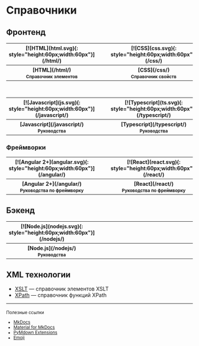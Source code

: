 # Справочники

## Фронтенд

<table class="layout" markdown="1" width="100%">
<tr>
<th width="30%">
[![HTML](html.svg){: style="height:60px;width:60px"}](/html/)
</th>
<th>&nbsp;&nbsp;&nbsp;&nbsp;</th>
<th width="30%">
[![CSS](css.svg){: style="height:60px;width:60px"}](/css/)
</th>
<th>&nbsp;&nbsp;&nbsp;&nbsp;</th>
<th width="30%">
[![LESS](less.svg){: style="height:30px;width:70px"}](/less/)
</th>
</tr>
<tr>
<th>
[HTML](/html/)<br />
<small>Справочник элементов</small>
</th>
<th></th>
<th>
[CSS](/css/)<br />
<small>Справочник свойств</small>
</th>
<th></th>
<th>
[LESS](/less/)<br />
<small>Руководства</small>
</th>
</tr>
</table>

<br />

<table class="layout" markdown="1" width="100%">
<tr>
<th width="30%">
[![Javascript](js.svg){: style="height:60px;width:60px"}](/javascript/)
</th>
<th>&nbsp;&nbsp;&nbsp;&nbsp;</th>
<th width="30%">
[![Typescript](ts.svg){: style="height:60px;width:60px"}](/typescript/)
</th>
<th>&nbsp;&nbsp;&nbsp;&nbsp;</th>
<th width="30%"></th>
</tr>
<tr>
<th>
[Javascript](/javascript/)<br />
<small>Руководства</small>
</th>
<th></th>
<th>
[Typescript](/typescript/)<br />
<small>Руководства</small>
</th>
<th></th>
<th></th>
</tr>
</table>

### Фреймворки

<table class="layout" markdown="1" width="100%">
<tr>
<th width="30%">
[![Angular 2+](angular.svg){: style="height:60px;width:60px"}](/angular/)
</th>
<th>&nbsp;&nbsp;&nbsp;&nbsp;</th>
<th width="30%">
[![React](react.svg){: style="height:60px;width:60px"}](/react/)
</th>
<th>&nbsp;&nbsp;&nbsp;&nbsp;</th>
<th width="30%"></th>
</tr>
<tr>
<th>
[Angular 2+](/angular/)<br />
<small>Руководства по фреймворку</small>
</th>
<th></th>
<th>
[React](/react/)<br />
<small>Руководства по фреймворку</small>
</th>
<th></th>
<th></th>
</tr>
</table>

## Бэкенд

<table class="layout" markdown="1" width="100%">
<tr>
<th width="30%">
[![Node.js](nodejs.svg){: style="height:60px;width:60px"}](/nodejs/)
</th>
<th>&nbsp;&nbsp;&nbsp;&nbsp;</th>
<th width="30%"></th>
<th>&nbsp;&nbsp;&nbsp;&nbsp;</th>
<th width="30%"></th>
</tr>
<tr>
<th>
[Node.js](/nodejs/)<br />
<small>Руководства</small>
</th>
<th></th>
<th></th>
<th></th>
<th></th>
</tr>
</table>

## XML технологии

- [XSLT](/xslt/) &mdash; справочник элементов XSLT
- [XPath](/xpath/) &mdash; справочник функций XPath

---

<small markdown="1">
Полезные ссылки

- [MkDocs](https://www.mkdocs.org)
- [Material for MkDocs](https://squidfunk.github.io/mkdocs-material/)
- [PyMdown Extensions](https://facelessuser.github.io/pymdown-extensions/)
- [Emoji](https://www.joypixels.com/emoji#all)

</small>

<!--
Планы

- CSS
- [Документация jQuery](https://jquery-docs.ru/)
- Книга [Изучаем jQuery](https://metanit.com/web/jquery/)
- https://antonshevchuk.gitbooks.io/jquery-for-beginners/content/

- [Руководство Javascript](https://metanit.com/web/javascript/)
- [WebGL](https://metanit.com/web/webgl/1.1.php)

- [Canvas](https://msiter.ru/references/canvas-reference)
-->
